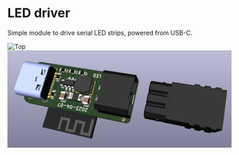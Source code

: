# LED driver

Simple module to drive serial LED strips, powered from USB-C.

![Top](top.png)
![Bottom](bottom.png)
